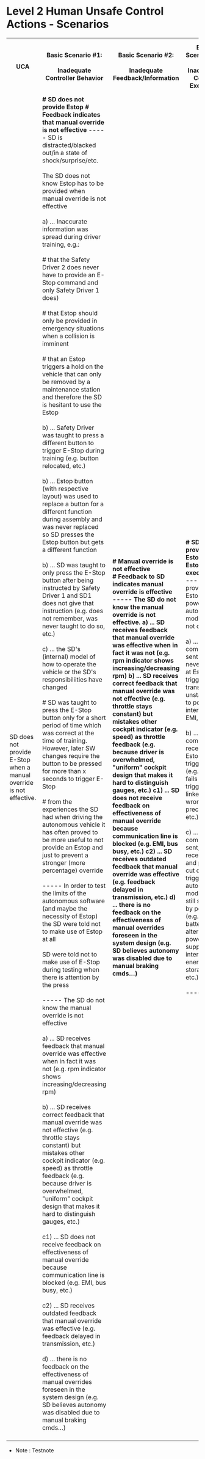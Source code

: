 # Level 2 Human Unsafe Control Actions - Scenarios

<table class="table table-bordered">
  <tr>
    <th>UCA</th>
    <th>Basic Scenario #1: <br><br> Inadequate Controller Behavior </th>
    <th>Basic Scenario #2: <br><br> Inadequate Feedback/Information </th>
    <th>Basic Scenario #3: <br><br> Inadequate Control Execution </th>
    <th>Basic Scenario #4: <br><br> Inadequate Process Behavior </th>
  </tr>

  <tr>
    <td>SD does not provide E-Stop when a manual override is not effective.</td>
    <td class="Basic Scenario #1: Inadequate Controller Behavior">
	<b># SD does not provide Estop </b>
	<b># Feedback indicates that manual override is not effective </b>
	-----
      SD is distracted/blacked out/in a state of shock/surprise/etc. <br><br>
      The SD does not know Estop has to be provided when manual override is not effective <br><br>
		a) … Inaccurate information was spread during driver training, e.g.: <br><br>
			# that the Safety Driver 2 does never have to provide an E-Stop command and only Safety Driver 1 does) <br><br>
			# that Estop should only be provided in emergency situations when a collision is imminent <br><br>
			# that an Estop triggers a hold on the vehicle that can only be removed by a maintenance station and therefore the SD is hesitant to use the Estop <br><br>
		b) ... Safety Driver was taught to press a different button to trigger E-Stop during training (e.g. button relocated, etc.) <br><br>
		b) ... Estop button (with respective layout) was used to replace a button for a different function during assembly and was never replaced so SD presses the Estop button but gets a different function <br><br>
		b) ... SD was taught to only press the E-Stop button after being instructed by Safety Driver 1 and SD1 does not give that instruction (e.g. does not remember, was never taught to do so, etc.) <br><br>
		c) ... the SD's (internal) model of how to operate the vehicle or the SD's responsibiliities have changed <br><br>
			# SD was taught to press the E-Stop button only for a short period of time which was correct at the time of training. However, later SW changes require the button to be pressed for more than x seconds to trigger E-Stop<br><br>
			# from the experiences the SD had when driving the autonomous vehicle it has often proved to be more useful to not provide an Estop and just to prevent a stronger (more percentage) override <br><br>
	-----
		In order to test the limits of the autonomous software (and maybe the necessity of Estop) the SD were told not to make use of Estop at all <br><br>
		SD were told not to make use of E-Stop during testing when there is attention by the press <br><br>
	-----
		The SD do not know the manual override is not effective <br><br>
			a) ... SD receives feedback that manual override was effective when in fact it was not (e.g. rpm indicator shows increasing/decreasing rpm) <br><br>
			b) ... SD receives correct feedback that manual override was not effective (e.g. throttle stays constant) but mistakes other cockpit indicator (e.g. speed) as throttle feedback (e.g. because driver is overwhelmed, "uniform" cockpit design that makes it hard to distinguish gauges, etc.) <br><br>
			c1) ... SD does not receive feedback on effectiveness of manual override because communication line is blocked (e.g. EMI, bus busy, etc.) <br><br>
			c2) ... SD receives outdated feedback that manual override was effective (e.g. feedback delayed in transmission, etc.) <br><br>
			d) ... there is no feedback on the effectiveness of manual overrides foreseen in the system design (e.g. SD believes autonomy was disabled due to manual braking cmds…) <br><br>
    </td>
    <td class="Basic Scenario #2: Inadequate Feedback/Information">
	<b># Manual override is not effective </br>
	<b># Feedback to SD indicates manual override is effective </br>
	-----
		The SD do not know the manual override is not effective.
			a) ... SD receives feedback that manual override was effective when in fact it was not (e.g. rpm indicator shows increasing/decreasing rpm)
			b) ... SD receives correct feedback that manual override was not effective (e.g. throttle stays constant) but mistakes other cockpit indicator (e.g. speed) as throttle feedback (e.g. because driver is overwhelmed, "uniform" cockpit design that makes it hard to distinguish gauges, etc.) 
			c1) ... SD does not receive feedback on effectiveness of manual override because communication line is blocked (e.g. EMI, bus busy, etc.)
			c2) ... SD receives outdated feedback that manual override was effective (e.g. feedback delayed in transmission, etc.)
			d) ... there is no feedback on the effectiveness of manual overrides foreseen in the system design (e.g. SD believes autonomy was disabled due to manual braking cmds…)
    </td>
    <td class="Basic Scenario #3: Inadequate Control Execution">
	<b># SD provides Estop </b>
	<b># Estop is not executed </b>
	-----
		SD provides Estop but power to autonomy modules is not cut off <br><br>
			a) ... Estop command is sent but never arrives at Estop trigger (e.g. transmission unstable due to power interrupts, EMI, etc.) <br><br>
			b) ... Estop command is received but Estop is not triggered (e.g. trigger fails closed, trigger linked to wrong precondition, etc.) <br><br>
			c) ... Estop command is sent, received, and power cut off is triggered but autonomous modules are still supplied by power (e.g. backup batteries, alternative power supply, internal energy storage, etc.) <br><br>
    -----
		None
	</td>
    <td class="Basic Scenario #4: Inadequate Process Behavior">
	<b># SD provides Estop and Estop is executed </b>
	<b># vehicle still follows commands by autonomous SW </b>
	-----
		SD provides Estop but vehicle nevertheless follows commands by autonomous software
			a) … autonomy software modules are cut off from their main source of power but vehicle still follows autonomy commands, e.g. because:
				# there is an alternative source of power
				# commands by autonomy have been sent already and queued at the actuators 
	-----
		None
    </td>
  </tr>

</table>

* Note : Testnote
